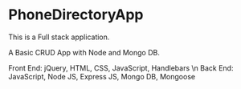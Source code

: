 # PhoneDirectoryApp
This is a Full stack application.

A Basic CRUD App with Node and Mongo DB.

Front End: jQuery, HTML, CSS, JavaScript, Handlebars \n
Back End: JavaScript, Node JS, Express JS, Mongo DB, Mongoose


